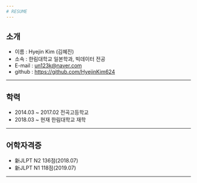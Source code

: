 ```yaml
---
# RESUME
---
```

## 소개
* 이름 : Hyejin Kim (김혜진)
* 소속 : 한림대학교 일본학과, 빅데이터 전공
* E-mail : un123k@naver.com
* github : https://github.com/HyejinKim624
---
## 학력
* 2014.03 ~ 2017.02 전곡고등학교
* 2018.03 ~ 현재 한림대학교 재학
---
## 어학자격증
* 新JLPT N2 136점(2018.07)
* 新JLPT N1 118점(2019.07)
---
